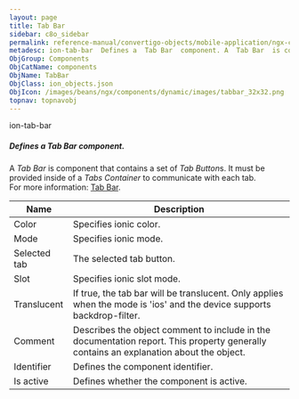 ```yaml
---
layout: page
title: Tab Bar
sidebar: c8o_sidebar
permalink: reference-manual/convertigo-objects/mobile-application/ngx-components/components/tab-bar/
metadesc: ion-tab-bar  Defines a  Tab Bar  component. A  Tab Bar  is component that contains a set of  Tab Button s. It must be provided inside of a  Tabs Conta
ObjGroup: Components
ObjCatName: components
ObjName: TabBar
ObjClass: ion_objects.json
ObjIcon: /images/beans/ngx/components/dynamic/images/tabbar_32x32.png
topnav: topnavobj
---
```

ion-tab-bar<br/>

##### Defines a <i>Tab Bar</i> component.<br/>
A <i>Tab Bar</i> is component that contains a set of <i>Tab Button</i>s. It must be provided inside of a <i>Tabs Container</i> to communicate with each tab.<br/>
 For more information: <a href='https://ionicframework.com/docs/api/tab-bar'>Tab Bar</a>.

Name | Description 
--- | ---
Color | Specifies ionic color.
Mode | Specifies ionic mode.
Selected tab | The selected tab button.
Slot | Specifies ionic slot mode.
Translucent | If true, the tab bar will be translucent. Only applies when the mode is 'ios' and the device supports backdrop-filter.
Comment | Describes the object comment to include in the documentation report.  This property generally contains an explanation about the object. 
Identifier | Defines the component identifier.  
Is active | Defines whether the component is active. 

